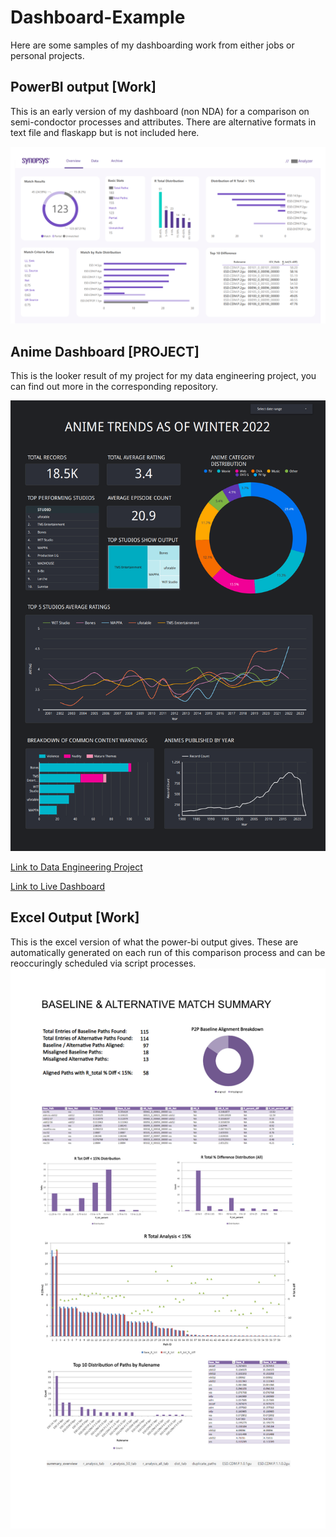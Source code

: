 # Dashboard-Example

Here are some samples of my dashboarding work from either jobs or personal projects.

## PowerBI output [Work]

This is an early version of my dashboard (non NDA) for a comparison on semi-condoctor processes and attributes.
There are alternative formats in text file and flaskapp but is not included here.

![bi](work_dash_sample.png)

## Anime Dashboard [PROJECT]

This is the looker result of my project for my data engineering project, you can find out more in the corresponding repository.

![anime_dash](anime_dash.png)

[Link to Data Engineering Project](https://github.com/jaytar0/DE_flow_anime_2022)

[Link to Live Dashboard](https://lookerstudio.google.com/s/mLPRgy9NtaM)


## Excel Output [Work]
This is the excel version of what the power-bi output gives. These are automatically generated on each run of this comparison process and can be reoccuringly scheduled via script processes.
![excel](sample_excel.png)

